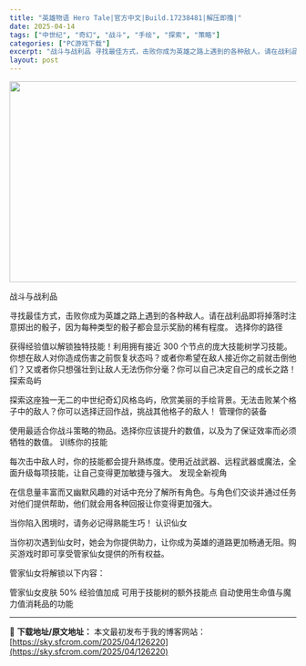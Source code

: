 ```yaml
---
title: "英雄物语 Hero Tale|官方中文|Build.17238481|解压即撸|"
date: 2025-04-14
tags: ["中世纪", "奇幻", "战斗", "手绘", "探索", "策略"]
categories: ["PC游戏下载"]
excerpt: "战斗与战利品 寻找最佳方式，击败你成为英雄之路上遇到的各种敌人。请在战利品即将掉落时注意掷出的骰子，因为每种类型的骰子都会显示奖励的稀有程度。 选择你的路径 获得经验值以解锁独特技能！利用拥有接近 300 个节点的庞大技能树学习技能。你想在敌人对你造成伤害之前恢复状态吗？或者你希望在敌人接近你之前就&hellip;"
layout: post
---
```


<img class="aligncenter size-full wp-image-126215" src="https://sky.sfcrom.com/wp-content/uploads/2025/04/2025041408192651.webp" alt="" width="616" height="353" />

战斗与战利品

寻找最佳方式，击败你成为英雄之路上遇到的各种敌人。请在战利品即将掉落时注意掷出的骰子，因为每种类型的骰子都会显示奖励的稀有程度。
选择你的路径

获得经验值以解锁独特技能！利用拥有接近 300 个节点的庞大技能树学习技能。你想在敌人对你造成伤害之前恢复状态吗？或者你希望在敌人接近你之前就击倒他们？又或者你只想强壮到让敌人无法伤你分毫？你可以自己决定自己的成长之路！
探索岛屿

探索这座独一无二的中世纪奇幻风格岛屿，欣赏美丽的手绘背景。无法击败某个格子中的敌人？你可以选择迂回作战，挑战其他格子的敌人！
管理你的装备

使用最适合你战斗策略的物品。选择你应该提升的数值，以及为了保证效率而必须牺牲的数值。
训练你的技能

每次击中敌人时，你的技能都会提升熟练度。使用近战武器、远程武器或魔法，全面升级每项技能，让自己变得更加敏捷与强大。
发现全新视角

在信息量丰富而又幽默风趣的对话中充分了解所有角色。与角色们交谈并通过任务对他们提供帮助，他们就会用各种回报让你变得更加强大。

当你陷入困境时，请务必记得熟能生巧！
认识仙女

当你初次遇到仙女时，她会为你提供助力，让你成为英雄的道路更加畅通无阻。购买游戏时即可享受管家仙女提供的所有权益。

管家仙女将解锁以下内容：

管家仙女皮肤
50% 经验值加成
可用于技能树的额外技能点
自动使用生命值与魔力值消耗品的功能

---
📖 **下载地址/原文地址：** 本文最初发布于我的博客网站：[https://sky.sfcrom.com/2025/04/126220](https://sky.sfcrom.com/2025/04/126220)
